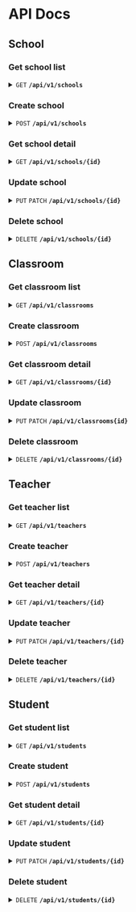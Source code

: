 # API Docs

## School

### Get school list

<details>
 <summary><code>GET</code> <code><b>/api/v1/schools</b></code></summary>

#### Query string

> | name | data type | description |
> |------|-----------|-------------|
> | name__iexact   | string | Exact school name to filter |
> | name__icontains   | string | Substring of school name to filter  |

#### Body

> None


#### Responses

> | http code | content-type | response |
> |-----------|--------------|----------|
> | `200` | `application/json` | <pre lang="json">[<br />  {<br />    "id": 1,<br />    "name": "Thai School",<br />    "alias": "TS",<br />    "address": "Bangkok, Thailand",<br />    "classrooms_count": 3,<br />    "students_count": 6,<br />    "teachers_count": 2<br />  },<br />  ...<br />]</pre> |
> | `404` | `application/json` | `NotFound` |

</details>

### Create school

<details>
 <summary><code>POST</code> <code><b>/api/v1/schools</b></code></summary>

#### Query string

> None

#### Body

> | name | type | data type | description |
> |------|------|-----------|-------------|
> | name   | required | string | Name of the school  |
> | alias   | required | string | Alias of the school  |
> | address   | required | char | Address of the school

#### Responses

> | http code | content-type | response |
> |-----------|--------------|----------|
> | `201` | `application/json` | <pre lang="json"><br />{<br />  "id": 1,<br />  "name": "Thai School",<br />  "alias": "TS",<br />  "address": "Bangkok, Thailand",<br />  "classrooms_count": 0,<br />  "students_count": 0,<br />  "teachers_count": 0<br />}</pre> |
> | `400` | `application/json` | `Bad Request` |

</details>

### Get school detail

<details>
 <summary><code>GET</code> <code><b>/api/v1/schools/{id}</b></code></summary>

#### Query string

> None

#### Body

> None

#### Responses

> | http code | content-type | response |
> |-----------|--------------|----------|
> | `200` | `application/json` | <pre lang="json"><br />{<br />  "id": 1,<br />  "name": "Thai School",<br />  "alias": "TS",<br />  "address": "Bangkok, Thailand",<br />  "classrooms_count": 3,<br />  "students_count": 6,<br />  "teachers_count": 2<br />}</pre> |
> | `404` | `application/json` | `NotFound` |

</details>

### Update school

<details>
 <summary><code>PUT</code> <code>PATCH</code> <code><b>/api/v1/schools/{id}</b></code></summary>

#### Query string

> None

#### Body

> | name | type | data type | description |
> |------|------|-----------|-------------|
> | name   | required(PUT)/optional(PATCH) | string | Name of the school  |
> | alias   | required(PUT)/optional(PATCH) | string | Alias of the school  |
> | address   | required(PUT)/optional(PATCH) | char | Address of the school

#### Responses

> | http code | content-type | response |
> |-----------|--------------|----------|
> | `200` | `application/json` | <pre lang="json"><br />{<br />  "id": 1,<br />  "name": "Thai School",<br />  "alias": "TS",<br />  "address": "Bangkok, Thailand",<br />  "classrooms_count": 0,<br />  "students_count": 0,<br />  "teachers_count": 0<br />}</pre> |
> | `404` | `application/json` | `Not Found` |
> | `400` | `application/json` | `Bad Request` |

</details>

### Delete school

<details>
 <summary><code>DELETE</code> <code><b>/api/v1/schools/{id}</b></code></summary>

#### Query string

> None

#### Body

> None

#### Responses

> | http code | content-type | response |
> |-----------|--------------|----------|
> | `204` | `application/json` | `No Content`|
> | `404` | `application/json` | `Not Found` |

</details>

## Classroom

### Get classroom list

<details>
 <summary><code>GET</code> <code><b>/api/v1/classrooms</b></code></summary>

#### Query string

> | name | data type | description |
> |------|-----------|-------------|
> | school   | number | School ID to filter |

#### Body

> None


#### Responses

> | http code | content-type | response |
> |-----------|--------------|----------|
> | `200` | `application/json` | <pre lang="json">[<br />  {<br />    "id": 2,<br />    "grade": 4,<br />    "room": 1,<br />    "school_detail": {<br />      "id": 1,<br />      "name": "Thai School",<br />      "alias": "TS",<br />      "address": "Bangkok, Thailand"<br />    },<br />    "teachers": [<br />      {<br />        "id": 6,<br />        "first_name": "Saranyu",<br />        "last_name": "Chansiri",<br />        "gender": "M"<br />      }<br />    ],<br />    "students": [<br />      {<br />        "id": 5,<br />        "first_name": "Chongrak",<br />        "last_name": "Kaewmanee",<br />        "gender": "M"<br />      },<br />      {<br />        "id": 10,<br />        "first_name": "Kitsakorn",<br />        "last_name": "Thawan",<br />        "gender": "M"<br />      }<br />    ]<br />  },<br />  ...<br />]</pre> |
> | `404` | `application/json` | `NotFound` |

</details>

### Create classroom

<details>
 <summary><code>POST</code> <code><b>/api/v1/classrooms</b></code></summary>

#### Query string

> None

#### Body

> | name | type | data type | description |
> |------|------|-----------|-------------|
> | grade   | required | number | Grade number of the classroom  |
> | room   | required | number | Room number of the classroom  |
> | school_id   | required | char | School ID to register

#### Responses

> | http code | content-type | response |
> |-----------|--------------|----------|
> | `201` | `application/json` | <pre lang="json">{<br />  "id": 2,<br />  "grade": 4,<br />  "room": 1,<br />  "school_detail": {<br />    "id": 1,<br />    "name": "Thai School",<br />    "alias": "TS",<br />    "address": "Bangkok, Thailand"<br />  },<br />  "teachers": [],<br />  "students": []<br />}</pre> |
> | `400` | `application/json` | `Bad Request` |

</details>

### Get classroom detail

<details>
 <summary><code>GET</code> <code><b>/api/v1/classrooms/{id}</b></code></summary>

#### Query string

> None

#### Body

> None

#### Responses

> | http code | content-type | response |
> |-----------|--------------|----------|
> | `200` | `application/json` | <pre lang="json">{<br />  "id": 2,<br />  "grade": 4,<br />  "room": 1,<br />  "school_detail": {<br />    "id": 1,<br />    "name": "Thai School",<br />    "alias": "TS",<br />    "address": "Bangkok, Thailand"<br />  },<br />  "teachers": [<br />    {<br />      "id": 6,<br />      "first_name": "Saranyu",<br />      "last_name": "Chansiri",<br />      "gender": "M"<br />    }<br />  ],<br />  "students": [<br />    {<br />      "id": 5,<br />      "first_name": "Chongrak",<br />      "last_name": "Kaewmanee",<br />      "gender": "M"<br />    },<br />    {<br />      "id": 10,<br />      "first_name": "Kitsakorn",<br />      "last_name": "Thawan",<br />      "gender": "M"<br />    }<br />  ]<br />}</pre> |
> | `404` | `application/json` | `NotFound` |

</details>

### Update classroom

<details>
 <summary><code>PUT</code> <code>PATCH</code> <code><b>/api/v1/classrooms{id}</b></code></summary>

#### Query string

> None

#### Body

> | name | required | data type | description |
> |------|------|-----------|-------------|
> | grade   | required(PUT)/optional(PATCH) | number | Grade number of the classroom  |
> | room   | required(PUT)/optional(PATCH) | number | Room number of the classroom  |
> | school_id   | required(PUT) | char | School ID to register

#### Responses

> | http code | content-type | response |
> |-----------|--------------|----------|
> | `200` | `application/json` | <pre lang="json">{<br />  "id": 2,<br />  "grade": 4,<br />  "room": 1,<br />  "school_detail": {<br />    "id": 1,<br />    "name": "Thai School",<br />    "alias": "TS",<br />    "address": "Bangkok, Thailand"<br />  },<br />  "teachers": [],<br />  "students": []<br />}</pre> |
> | `400` | `application/json` | `Bad Request` |
> | `404` | `application/json` | `Not Found` |

</details>

### Delete classroom

<details>
 <summary><code>DELETE</code> <code><b>/api/v1/classrooms/{id}</b></code></summary>

#### Query string

> None

#### Body

> None

#### Responses

> | http code | content-type | response |
> |-----------|--------------|----------|
> | `204` | `application/json` | `No Content` |
> | `404` | `application/json` | `Not Found` |

</details>

## Teacher

### Get teacher list

<details>
 <summary><code>GET</code> <code><b>/api/v1/teachers</b></code></summary>

#### Query string

> | name | data type | description |
> |------|-----------|-------------|
> | school   | number | School ID to filter |
> | classrooms | number | Classroom ID to filter |
> | first_name__iexact   | string | Exact first name to filter |
> | first_name__icontains   | string | Substring of first name to filter |
> | last_name__iexact   | string | Exact Last name to filter |
> | last_name__icontains   | string | Substring of last name to filter |
> | gender__iexact | string | Gender to filter (M/F/O) |
#### Body

> None


#### Responses

> | http code | content-type | response |
> |-----------|--------------|----------|
> | `200` | `application/json` | <pre lang="json">[<br />  {<br />    "id": 6,<br />    "first_name": "Saranyu",<br />    "last_name": "Chansiri",<br />    "gender": "M",<br />    "school_detail": {<br />      "id": 1,<br />      "name": "Thai School",<br />      "alias": "TS",<br />      "address": "Bangkok, Thailand"<br />    },<br />    "classrooms": [<br />      {<br />        "id": 2,<br />        "grade": 4,<br />        "room": 1<br />      },<br />      {<br />        "id": 1,<br />        "grade": 5,<br />        "room": 2<br />      }<br />    ]<br />  },<br />  ...<br />]</pre> |
> | `404` | `application/json` | `NotFound` |

</details>

### Create teacher

<details>
 <summary><code>POST</code> <code><b>/api/v1/teachers</b></code></summary>

#### Query string

> None

#### Body

> | name | type | data type | description |
> |------|------|-----------|-------------|
> | first_name   | required | string | string of first name  |
> | last_name   | required | string | string of last name  |
> | gender   | required | char | char of gender (M/F/O) => (Male, Female, Other)  |
> | school_id   | required | number | School ID to register  |
> | classrooms_id   | optional | number[] | Array of classroom id to register  |

#### Responses

> | http code | content-type | response |
> |-----------|--------------|----------|
> | `201` | `application/json` | <pre lang="json">{<br />  "id": 6,<br />  "first_name": "Saranyu",<br />  "last_name": "Chansiri",<br />  "gender": "M",<br />  "school_detail": {<br />    "id": 1,<br />    "name": "Thai School",<br />    "alias": "TS",<br />    "address": "Bangkok, Thailand"<br />  },<br />  "classrooms": [<br />    {<br />      "id": 2,<br />      "grade": 4,<br />      "room": 1<br />    },<br />    {<br />      "id": 1,<br />      "grade": 5,<br />      "room": 2<br />    }<br />  ]<br />}</pre> |
> | `400` | `application/json` | `Bad Request` |

</details>

### Get teacher detail

<details>
 <summary><code>GET</code> <code><b>/api/v1/teachers/{id}</b></code></summary>

#### Query string

> None

#### Body

> None

#### Responses

> | http code | content-type | response |
> |-----------|--------------|----------|
> | `200` | `application/json` | <pre lang="json">{<br />  "id": 6,<br />  "first_name": "Saranyu",<br />  "last_name": "Chansiri",<br />  "gender": "M",<br />  "school_detail": {<br />    "id": 1,<br />    "name": "Thai School",<br />    "alias": "TS",<br />    "address": "Bangkok, Thailand"<br />  },<br />  "classrooms": [<br />    {<br />      "id": 2,<br />      "grade": 4,<br />      "room": 1<br />    },<br />    {<br />      "id": 1,<br />      "grade": 5,<br />      "room": 2<br />    }<br />  ]<br />}</pre> |
> | `404` | `application/json` | `NotFound` |

</details>

### Update teacher

<details>
 <summary><code>PUT</code> <code>PATCH</code> <code><b>/api/v1/teachers/{id}</b></code></summary>

#### Query string

> None

#### Body

> | name | required | data type | description |
> |------|------|-----------|-------------|
> | first_name   | required(PUT)/optional(PATCH) | string | string of first name  |
> | last_name   |  required(PUT)/optional(PATCH) | string | string of last name  |
> | gender   |  required(PUT)/optional(PATCH) | char | char of gender (M/F/O) => (Male, Female, Other)  |
> | school_id   |  required(PUT)/optional(PATCH) | number | School ID to register  |
> | classrooms_id   |  required(PUT)/optional(PATCH) | number[] | Array of classroom id to register  |

#### Responses

> | http code | content-type | response |
> |-----------|--------------|----------|
> | `200` | `application/json` | <pre lang="json">{<br />  "id": 6,<br />  "first_name": "Saranyu",<br />  "last_name": "Chansiri",<br />  "gender": "M",<br />  "school_detail": {<br />    "id": 1,<br />    "name": "Thai School",<br />    "alias": "TS",<br />    "address": "Bangkok, Thailand"<br />  },<br />  "classrooms": [<br />    {<br />      "id": 2,<br />      "grade": 4,<br />      "room": 1<br />    },<br />    {<br />      "id": 1,<br />      "grade": 5,<br />      "room": 2<br />    }<br />  ]<br />}</pre> |
> | `400` | `application/json` | `Bad Request` |

</details>

### Delete teacher

<details>
 <summary><code>DELETE</code> <code><b>/api/v1/teachers/{id}</b></code></summary>

#### Query string

> None

#### Body

> None

#### Responses

> | http code | content-type | response |
> |-----------|--------------|----------|
> | `204` | `application/json` | `No Content` |
> | `404` | `application/json` | `Not Found` |

</details>

## Student

### Get student list

<details>
 <summary><code>GET</code> <code><b>/api/v1/students</b></code></summary>

#### Query string

> | name | data type | description |
> |------|-----------|-------------|
> | school   | number | School ID to filter |
> | classrooms | number | Classroom ID to filter |
> | first_name__iexact   | string | Exact first name to filter |
> | first_name__icontains   | string | Substring of first name to filter |
> | last_name__iexact   | string | Exact Last name to filter |
> | last_name__icontains   | string | Substring of last name to filter |
> | gender__iexact | string | Gender to filter (M/F/O) |
#### Body

> None


#### Responses

> | http code | content-type | response |
> |-----------|--------------|----------|
> | `200` | `application/json` | <pre lang="json">[<br />  {<br />    "id": 20,<br />    "first_name": "Alexis",<br />    "last_name": "Baker",<br />    "gender": "M",<br />    "school_detail": {<br />      "id": 2,<br />      "name": "American School",<br />      "alias": "AS",<br />      "address": "New York, USA"<br />    },<br />    "classroom_detail": {<br />      "id": 10,<br />      "grade": 9,<br />      "room": 3<br />    }<br />  },<br />  ...<br />]</pre> |
> | `404` | `application/json` | `NotFound` |

</details>

### Create student

<details>
 <summary><code>POST</code> <code><b>/api/v1/students</b></code></summary>

#### Query string

> None

#### Body

> | name | required | data type | description |
> |------|------|-----------|-------------|
> | first_name   | required | string | string of first name  |
> | last_name   | required | string | string of last name  |
> | gender   | required | char | char of gender (M/F/O) => (Male, Female, Other)  |
> | classroom_id   | required | number | Classroom id to register  |

#### Responses

> | http code | content-type | response |
> |-----------|--------------|----------|
> | `201` | `application/json` | <pre lang="json">{<br />  "id": 20,<br />  "first_name": "Alexis",<br />  "last_name": "Baker",<br />  "gender": "M",<br />  "school_detail": {<br />    "id": 2,<br />    "name": "American School",<br />    "alias": "AS",<br />    "address": "New York, USA"<br />  },<br />  "classroom_detail": {<br />    "id": 10,<br />    "grade": 9,<br />    "room": 3<br />  }<br />}</pre> |
> | `404` | `application/json` | `NotFound` |

</details>

### Get student detail

<details>
 <summary><code>GET</code> <code><b>/api/v1/students/{id}</b></code></summary>

#### Query string

> None

#### Body

> None

#### Responses

> | http code | content-type | response |
> |-----------|--------------|----------|
> | `200` | `application/json` | <pre lang="json">{<br />  "id": 20,<br />  "first_name": "Alexis",<br />  "last_name": "Baker",<br />  "gender": "M",<br />  "school_detail": {<br />    "id": 2,<br />    "name": "American School",<br />    "alias": "AS",<br />    "address": "New York, USA"<br />  },<br />  "classroom_detail": {<br />    "id": 10,<br />    "grade": 9,<br />    "room": 3<br />  }<br />}</pre> |
> | `404` | `application/json` | `NotFound` |

</details>

### Update student 

<details>
 <summary><code>PUT</code> <code>PATCH</code> <code><b>/api/v1/students/{id}</b></code></summary>

#### Query string

> None

#### Body

> | name | required | data type | description |
> |------|------|-----------|-------------|
> | first_name   | required(PUT)/optional(PATCH) | string | string of first name  |
> | last_name   | required(PUT)/optional(PATCH) | string | string of last name  |
> | gender   | required(PUT)/optional(PATCH) | char | char of gender (M/F/O) => (Male, Female, Other)  |
> | classroom_id   | required(PUT)/optional(PATCH) | number | Classroom id to register  |

#### Responses

> | http code | content-type | response |
> |-----------|--------------|----------|
> | `200` | `application/json` | <pre lang="json">{<br />  "id": 20,<br />  "first_name": "Alexis",<br />  "last_name": "Baker",<br />  "gender": "M",<br />  "school_detail": {<br />    "id": 2,<br />    "name": "American School",<br />    "alias": "AS",<br />    "address": "New York, USA"<br />  },<br />  "classroom_detail": {<br />    "id": 10,<br />    "grade": 9,<br />    "room": 3<br />  }<br />}</pre> |
> | `400` | `application/json` | `Bad Request` |
> | `404` | `application/json` | `Not Found` |

</details>

### Delete student

<details>
 <summary><code>DELETE</code> <code><b>/api/v1/students/{id}</b></code></summary>

#### Query string

> None

#### Body

> None

#### Responses

> | http code | content-type | response |
> |-----------|--------------|----------|
> | `204` | `application/json` | `No Content` |
> | `404` | `application/json` | `Not Found` |

</details>
